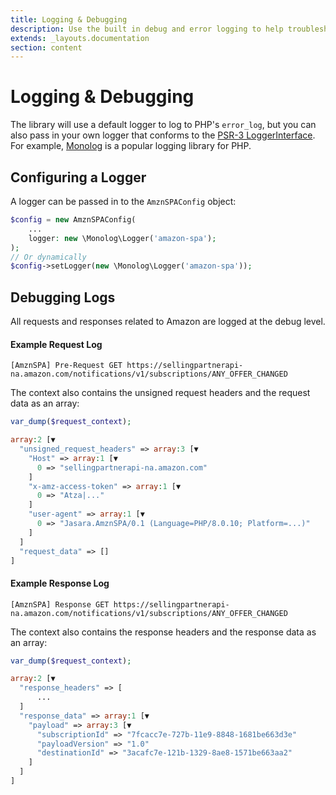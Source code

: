 ```yaml
---
title: Logging & Debugging
description: Use the built in debug and error logging to help troubleshoot your Amazon Selling Partner API calls
extends: _layouts.documentation
section: content
---
```


# Logging & Debugging

The library will use a default logger to log to PHP's `error_log`, but you can also pass in your own logger that conforms to the [PSR-3 LoggerInterface](https://www.php-fig.org/psr/psr-3/). For example, [Monolog](https://github.com/Seldaek/monolog) is a popular logging library for PHP.

## Configuring a Logger

A logger can be passed in to the `AmznSPAConfig` object:

```php
$config = new AmznSPAConfig(
    ...
    logger: new \Monolog\Logger('amazon-spa');
);
// Or dynamically
$config->setLogger(new \Monolog\Logger('amazon-spa'));
```

## Debugging Logs

All requests and responses related to Amazon are logged at the debug level.

#### Example Request Log
```
[AmznSPA] Pre-Request GET https://sellingpartnerapi-na.amazon.com/notifications/v1/subscriptions/ANY_OFFER_CHANGED
```

The context also contains the unsigned request headers and the request data as an array:

```php
var_dump($request_context);

array:2 [▼
  "unsigned_request_headers" => array:3 [▼
    "Host" => array:1 [▼
      0 => "sellingpartnerapi-na.amazon.com"
    ]
    "x-amz-access-token" => array:1 [▼
      0 => "Atza|..."
    ]
    "user-agent" => array:1 [▼
      0 => "Jasara.AmznSPA/0.1 (Language=PHP/8.0.10; Platform=...)"
    ]
  ]
  "request_data" => []
]
```

#### Example Response Log
```
[AmznSPA] Response GET https://sellingpartnerapi-na.amazon.com/notifications/v1/subscriptions/ANY_OFFER_CHANGED
```

The context also contains the response headers and the response data as an array:

```php
var_dump($request_context);

array:2 [▼
  "response_headers" => [
      ...
  ]
  "response_data" => array:1 [▼
    "payload" => array:3 [▼
      "subscriptionId" => "7fcacc7e-727b-11e9-8848-1681be663d3e"
      "payloadVersion" => "1.0"
      "destinationId" => "3acafc7e-121b-1329-8ae8-1571be663aa2"
    ]
  ]
]
```




